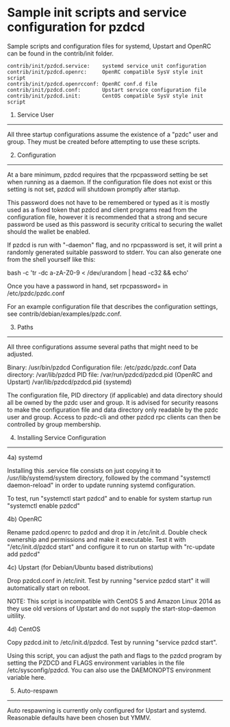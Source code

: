 Sample init scripts and service configuration for pzdcd
==========================================================

Sample scripts and configuration files for systemd, Upstart and OpenRC
can be found in the contrib/init folder.

    contrib/init/pzdcd.service:    systemd service unit configuration
    contrib/init/pzdcd.openrc:     OpenRC compatible SysV style init script
    contrib/init/pzdcd.openrcconf: OpenRC conf.d file
    contrib/init/pzdcd.conf:       Upstart service configuration file
    contrib/init/pzdcd.init:       CentOS compatible SysV style init script

1. Service User
---------------------------------

All three startup configurations assume the existence of a "pzdc" user
and group.  They must be created before attempting to use these scripts.

2. Configuration
---------------------------------

At a bare minimum, pzdcd requires that the rpcpassword setting be set
when running as a daemon.  If the configuration file does not exist or this
setting is not set, pzdcd will shutdown promptly after startup.

This password does not have to be remembered or typed as it is mostly used
as a fixed token that pzdcd and client programs read from the configuration
file, however it is recommended that a strong and secure password be used
as this password is security critical to securing the wallet should the
wallet be enabled.

If pzdcd is run with "-daemon" flag, and no rpcpassword is set, it will
print a randomly generated suitable password to stderr.  You can also
generate one from the shell yourself like this:

bash -c 'tr -dc a-zA-Z0-9 < /dev/urandom | head -c32 && echo'

Once you have a password in hand, set rpcpassword= in /etc/pzdc/pzdc.conf

For an example configuration file that describes the configuration settings,
see contrib/debian/examples/pzdc.conf.

3. Paths
---------------------------------

All three configurations assume several paths that might need to be adjusted.

Binary:              /usr/bin/pzdcd
Configuration file:  /etc/pzdc/pzdc.conf
Data directory:      /var/lib/pzdcd
PID file:            /var/run/pzdcd/pzdcd.pid (OpenRC and Upstart)
                     /var/lib/pzdcd/pzdcd.pid (systemd)

The configuration file, PID directory (if applicable) and data directory
should all be owned by the pzdc user and group.  It is advised for security
reasons to make the configuration file and data directory only readable by the
pzdc user and group.  Access to pzdc-cli and other pzdcd rpc clients
can then be controlled by group membership.

4. Installing Service Configuration
-----------------------------------

4a) systemd

Installing this .service file consists on just copying it to
/usr/lib/systemd/system directory, followed by the command
"systemctl daemon-reload" in order to update running systemd configuration.

To test, run "systemctl start pzdcd" and to enable for system startup run
"systemctl enable pzdcd"

4b) OpenRC

Rename pzdcd.openrc to pzdcd and drop it in /etc/init.d.  Double
check ownership and permissions and make it executable.  Test it with
"/etc/init.d/pzdcd start" and configure it to run on startup with
"rc-update add pzdcd"

4c) Upstart (for Debian/Ubuntu based distributions)

Drop pzdcd.conf in /etc/init.  Test by running "service pzdcd start"
it will automatically start on reboot.

NOTE: This script is incompatible with CentOS 5 and Amazon Linux 2014 as they
use old versions of Upstart and do not supply the start-stop-daemon uitility.

4d) CentOS

Copy pzdcd.init to /etc/init.d/pzdcd. Test by running "service pzdcd start".

Using this script, you can adjust the path and flags to the pzdcd program by
setting the PZDCD and FLAGS environment variables in the file
/etc/sysconfig/pzdcd. You can also use the DAEMONOPTS environment variable here.

5. Auto-respawn
-----------------------------------

Auto respawning is currently only configured for Upstart and systemd.
Reasonable defaults have been chosen but YMMV.
